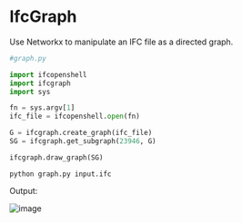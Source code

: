 # IfcGraph

Use Networkx to manipulate an IFC file as a directed graph.


```python
#graph.py

import ifcopenshell
import ifcgraph
import sys

fn = sys.argv[1]
ifc_file = ifcopenshell.open(fn)

G = ifcgraph.create_graph(ifc_file)        
SG = ifcgraph.get_subgraph(23946, G)

ifcgraph.draw_graph(SG)
```

`python graph.py input.ifc`


Output:

![image](https://user-images.githubusercontent.com/48138129/111918298-bb711a80-8a84-11eb-82c5-52cde13038e3.png)
